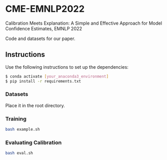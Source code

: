 # CME-EMNLP2022
Calibration Meets Explanation: A Simple and Effective Approach for Model Confidence Estimates, EMNLP 2022

Code and datasets for our paper. 


## Instructions

Use the following instructions to set up the dependencies:

```bash
$ conda activate [your_anaconda3_environment]
$ pip install -r requirements.txt
```

### Datasets

Place it in the root directory.

### Training
```bash
bash example.sh
```


### Evaluating Calibration


```bash
bash eval.sh
```
